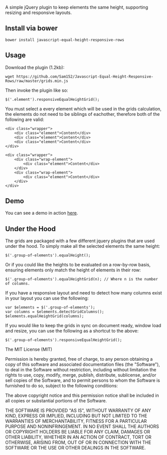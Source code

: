 A simple jQuery plugin to keep elements the same height, supporting resizing and responsive layouts.

Install via bower
-----

```
bower install javascript-equal-height-responsive-rows
```

Usage
-----

Download the plugin (1.2kb):
```
wget https://github.com/Sam152/Javascript-Equal-Height-Responsive-Rows/raw/master/grids.min.js
```

Then invoke the plugin like so:
```
$('.element').responsiveEqualHeightGrid();
```
You must select a every element which will be used in the grids calculation, the elements do not need to be siblings of eachother, therefore both of the following are valid:
```
<div class="wrapper">
	<div class="element">Content</div>
	<div class="element">Content</div>
	<div class="element">Content</div>
</div>
```
```
<div class="wrapper">
	<div class="wrap-element">
		<div class="element">Content</div>
	</div>
	<div class="wrap-element">
		<div class="element">Content</div>
	</div>
</div>
```

Demo
----

You can see a demo in action <a href="http://sam152.github.io/Javascript-Equal-Height-Responsive-Rows/demo.html">here</a>.


Under the Hood
--------------

The grids are packaged with a few different jquery plugins that are used under the hood. To simply make all the selected elements the same height:

```
$('.group-of-elements').equalHeight();
```

Or if you could like the heights to be evaluated on a row-by-row basis, ensuring elements only match the height of elements in their row:

```
$('.group-of-elements').equalHeightGrid(n); // Where n is the number of columns.
```

If you have a responsive layout and need to detect how many columns exist in your layout you can use the following:

```
var $elements = $('.group-of-elements');
var columns = $elements.detectGridColumns();
$elements.equalHeightGrid(columns);
```

If you would like to keep the grids in sync on document ready, window load and resize, you can use the following as a shortcut to the above:

```
$('.group-of-elements').responsiveEqualHeightGrid();
```


The MIT License (MIT)

Permission is hereby granted, free of charge, to any person obtaining a copy
of this software and associated documentation files (the "Software"), to deal
in the Software without restriction, including without limitation the rights
to use, copy, modify, merge, publish, distribute, sublicense, and/or sell
copies of the Software, and to permit persons to whom the Software is
furnished to do so, subject to the following conditions:

The above copyright notice and this permission notice shall be included in all
copies or substantial portions of the Software.

THE SOFTWARE IS PROVIDED "AS IS", WITHOUT WARRANTY OF ANY KIND, EXPRESS OR
IMPLIED, INCLUDING BUT NOT LIMITED TO THE WARRANTIES OF MERCHANTABILITY,
FITNESS FOR A PARTICULAR PURPOSE AND NONINFRINGEMENT. IN NO EVENT SHALL THE
AUTHORS OR COPYRIGHT HOLDERS BE LIABLE FOR ANY CLAIM, DAMAGES OR OTHER
LIABILITY, WHETHER IN AN ACTION OF CONTRACT, TORT OR OTHERWISE, ARISING FROM,
OUT OF OR IN CONNECTION WITH THE SOFTWARE OR THE USE OR OTHER DEALINGS IN THE
SOFTWARE.
